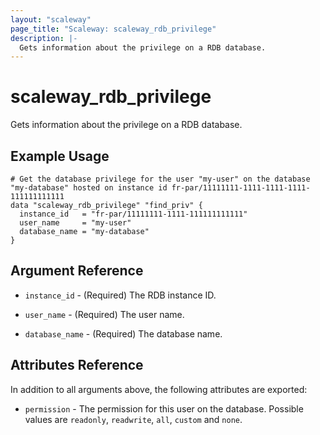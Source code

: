 ```yaml
---
layout: "scaleway"
page_title: "Scaleway: scaleway_rdb_privilege"
description: |-
  Gets information about the privilege on a RDB database.
---
```


# scaleway_rdb_privilege

Gets information about the privilege on a RDB database.

## Example Usage

```hcl
# Get the database privilege for the user "my-user" on the database "my-database" hosted on instance id fr-par/11111111-1111-1111-1111-111111111111
data "scaleway_rdb_privilege" "find_priv" {
  instance_id   = "fr-par/11111111-1111-111111111111"
  user_name     = "my-user"
  database_name = "my-database"
}
```

## Argument Reference

- `instance_id` - (Required) The RDB instance ID.

- `user_name` - (Required) The user name.

- `database_name` - (Required) The database name.

## Attributes Reference

In addition to all arguments above, the following attributes are exported:

- `permission` - The permission for this user on the database. Possible values are `readonly`, `readwrite`, `all`, `custom` and `none`.
